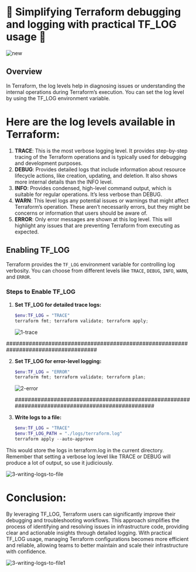 # 🌟 Simplifying Terraform debugging and logging with practical TF_LOG usage 🌟




![new](https://github.com/user-attachments/assets/92e64a40-5032-490e-a8d3-3b73fd8f263e)





## Overview

In Terraform, the log levels help in diagnosing issues or understanding the internal operations during Terraform’s execution. You can set the log level by using the TF_LOG environment variable.


# Here are the log levels available in Terraform:
1.	**TRACE**: This is the most verbose logging level. It provides step-by-step tracing of the Terraform operations and is typically used for debugging and development purposes.
2.	**DEBUG**: Provides detailed logs that include information about resource lifecycle actions, like creation, updating, and deletion. It also shows more internal details than the INFO level.
3.	**INFO**: Provides condensed, high-level command output, which is suitable for regular operations. It’s less verbose than DEBUG.
4.	**WARN**: This level logs any potential issues or warnings that might affect Terraform’s operation. These aren’t necessarily errors, but they might be concerns or information that users should be aware of.
5.	**ERROR**: Only error messages are shown at this log level. This will highlight any issues that are preventing Terraform from executing as expected.


## Enabling TF_LOG

Terraform provides the `TF_LOG` environment variable for controlling log verbosity. You can choose from different levels like `TRACE`, `DEBUG`, `INFO`, `WARN`, and `ERROR`.

### Steps to Enable TF_LOG

1. **Set TF_LOG for detailed trace logs:**

    ```powershell
    $env:TF_LOG = "TRACE"
    terraform fmt; terraform validate; terraform apply;
    ```





    ![1-trace](https://github.com/user-attachments/assets/37972410-ce7d-4a60-ae93-e26b4da3caf4)





####################################################################################
   


2. **Set TF_LOG for error-level logging:**

    ```powershell
    $env:TF_LOG = "ERROR"
    terraform fmt; terraform validate; terraform plan;
    ```





    ![2-error](https://github.com/user-attachments/assets/ab239bbb-341e-4145-8289-a1f0f947a9be)







   #################################################################################################





3. **Write logs to a file:**

    ```powershell
    $env:TF_LOG = "TRACE"
    $env:TF_LOG_PATH = "./logs/terraform.log"
    terraform apply --auto-approve
    ```


This would store the logs in terraform.log in the current directory. Remember that setting a verbose log level like TRACE or DEBUG will produce a lot of output, so use it judiciously.



![3-writing-logs-to-file](https://github.com/user-attachments/assets/50fa8a46-abc6-4a9c-88ca-3da57e02fe09)













# Conclusion:
By leveraging TF_LOG, Terraform users can significantly improve their debugging and troubleshooting workflows. This approach simplifies the process of identifying and resolving issues in infrastructure code, providing clear and actionable insights through detailed logging. With practical TF_LOG usage, managing Terraform configurations becomes more efficient and reliable, allowing teams to better maintain and scale their infrastructure with confidence.




















![3-writing-logs-to-file1](https://github.com/user-attachments/assets/2685ad1b-3f3f-4d17-8b1a-902681d1a21e)





